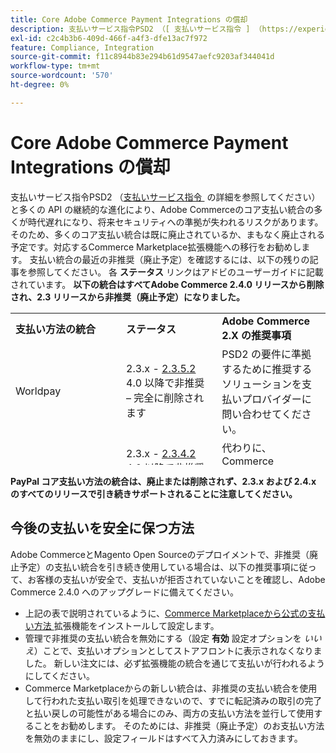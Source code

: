 ```yaml
---
title: Core Adobe Commerce Payment Integrations の償却
description: 支払いサービス指令PSD2 （[ 支払いサービス指令 ] （https://experienceleague.adobe.com/docs/commerce-admin/start/compliance/payments/compliance-payment-services-directive.html?lang=ja）の詳細を参照）および多くの API の継続的な進化により、Adobe Commerceのコア支払い統合の多くは時代遅れになり、将来的にセキュリティへの準拠を失うリスクがあります。 そのため、多くのコア支払い統合は既に廃止されているか、まもなく廃止される予定です。対応するCommerce Marketplace拡張機能への移行をお勧めします。 支払い統合の最近の非推奨（廃止予定）を確認するには、以下の残りの記事を参照してください。 各**ステータス**リンクはアドビのユーザーガイドに記載されています。 **以下の統合機能はすべてAdobe Commerce 2.4.0 リリースから削除され、2.3 のバージョンから廃止されます。**
exl-id: c2c4b3b6-409d-466f-a4f3-dfe13ac7f972
feature: Compliance, Integration
source-git-commit: f11c8944b83e294b61d9547aefc9203af344041d
workflow-type: tm+mt
source-wordcount: '570'
ht-degree: 0%

---
```


# Core Adobe Commerce Payment Integrations の償却

支払いサービス指令PSD2 （[&#x200B; 支払いサービス指令 &#x200B;](https://experienceleague.adobe.com/docs/commerce-admin/start/compliance/payments/compliance-payment-services-directive.html?lang=ja) の詳細を参照してください）と多くの API の継続的な進化により、Adobe Commerceのコア支払い統合の多くが時代遅れになり、将来セキュリティへの準拠が失われるリスクがあります。 そのため、多くのコア支払い統合は既に廃止されているか、まもなく廃止される予定です。対応するCommerce Marketplace拡張機能への移行をお勧めします。 支払い統合の最近の非推奨（廃止予定）を確認するには、以下の残りの記事を参照してください。 各 **ステータス** リンクはアドビのユーザーガイドに記載されています。 **以下の統合はすべてAdobe Commerce 2.4.0 リリースから削除され、2.3 リリースから非推奨（廃止予定）になりました。**

<table style="height: 243px;" width="712">
<tbody>
<tr>
<td style="width: 225.455px;"><strong>支払い方法の統合</strong></td>
<td style="width: 226.364px;"><strong>ステータス</strong></td>
<td style="width: 226.364px;"><strong>Adobe Commerce 2.X の推奨事項</strong></td>
</tr>
<tr>
<td style="width: 225.455px;">Worldpay</td>
<td style="width: 226.364px;">2.3.x - <a href="https://experienceleague.adobe.com/docs/commerce-admin/config/sales/payment-methods/payment-methods.html?lang=ja#recommended-solutions">2.3.5.2</a><br>4.0 以降で非推奨 – 完全に削除されます</td>
<td style="width: 226.364px;">PSD2 の要件に準拠するために推奨するソリューションを支払いプロバイダーに問い合わせてください。</td>
</tr>
<tr>
<td style="width: 225.455px;">Authorize.net</td>
<td style="width: 226.364px;">2.3.x - <a href="https://experienceleague.adobe.com/docs/commerce-admin/config/sales/payment-methods/payment-methods.html?lang=ja#recommended-solutions">2.3.4.2</a><br>4.0 以降で非推奨 – 完全に削除されます</td>
<td style="width: 226.364px;">代わりに、Commerce Marketplaceの <a href="https://marketplace.magento.com/authorizenet-magento-module-authorizenet.html"> 公式拡張機能 </a> を使用します。</td>
</tr>
<tr>
<td style="width: 225.455px;">Authorize.net （ダイレクトPost）</td>
<td style="width: 226.364px;">2.3.x - <a href="https://experienceleague.adobe.com/docs/commerce-admin/config/sales/payment-methods/payment-methods.html?lang=ja#recommended-solutions">2.3.1.2</a><br>4.0 以降で非推奨 – 完全に削除されます</td>
<td style="width: 226.364px;">代わりに、Commerce Marketplaceの <a href="https://marketplace.magento.com/authorizenet-magento-module-authorizenet.html"> 公式拡張機能 </a> を使用します。</td>
</tr>
<tr>
<td style="width: 225.455px;">CyberSource</td>
<td style="width: 226.364px;">2.3.x - <a href="https://experienceleague.adobe.com/docs/commerce-admin/config/sales/payment-methods/payment-methods.html?lang=ja#recommended-solutions">2.3.3.2</a><br>4.0 以降で非推奨 – 完全に削除されます</td>
<td style="width: 226.364px;">代わりに、Commerce Marketplaceの <a href="https://marketplace.magento.com/cybersource-global-payment-management.html"> 公式拡張機能 </a> を使用します。</td>
</tr>
<tr>
<td style="width: 225.455px;">eWay</td>
<td style="width: 226.364px;">2.3.x - <a href="https://experienceleague.adobe.com/docs/commerce-admin/config/sales/payment-methods/payment-methods.html?lang=ja#recommended-solutions">2.3.3.2</a><br>4.0 以降で非推奨 – 完全に削除されます</td>
<td style="width: 226.364px;">PSD2 の要件に準拠するために推奨するソリューションを支払いプロバイダーに問い合わせてください。</td>
</tr>
</tbody>
</table>

**PayPal コア支払い方法の統合は、廃止または削除されず、2.3.x および 2.4.x のすべてのリリースで引き続きサポートされることに注意してください。**

## 今後の支払いを安全に保つ方法

Adobe CommerceとMagento Open Sourceのデプロイメントで、非推奨（廃止予定）の支払い統合を引き続き使用している場合は、以下の推奨事項に従って、お客様の支払いが安全で、支払いが拒否されていないことを確認し、Adobe Commerce 2.4.0 へのアップグレードに備えてください。

* 上記の表で説明されているように、[Commerce Marketplaceから公式の支払い方法 &#x200B;](https://marketplace.magento.com/extensions/payments-security/payment-integration.html?_ga=2.108129217.2105547619.1564067043-238341041.1564067043) 拡張機能をインストールして設定します。
* 管理で非推奨の支払い統合を無効にする（設定 **有効** 設定オプションを *いいえ*）ことで、支払いオプションとしてストアフロントに表示されなくなりました。 新しい注文には、必ず拡張機能の統合を通じて支払いが行われるようにしてください。
* Commerce Marketplaceからの新しい統合は、非推奨の支払い統合を使用して行われた支払い取引を処理できないので、すでに転記済みの取引の完了と払い戻しの可能性がある場合にのみ、両方の支払い方法を並行して使用することをお勧めします。 そのためには、非推奨（廃止予定）のお支払い方法を無効のままにし、設定フィールドはすべて入力済みにしておきます。
